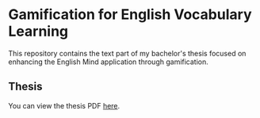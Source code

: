 # Gamification for English Vocabulary Learning

This repository contains the text part of my bachelor's thesis focused on enhancing the English Mind application through gamification.

## Thesis

You can view the thesis PDF [here](thesis.pdf).

